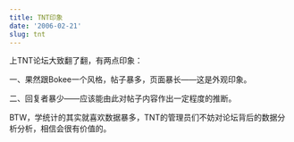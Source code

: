 ```yaml
---
title: TNT印象
date: '2006-02-21'
slug: tnt
---
```


上TNT论坛大致翻了翻，有两点印象：

一、果然跟Bokee一个风格，帖子暴多，页面暴长——这是外观印象。

二、回复者暴少——应该能由此对帖子内容作出一定程度的推断。

BTW，学统计的其实就喜欢数据暴多，TNT的管理员们不妨对论坛背后的数据分析分析，相信会很有价值的。
